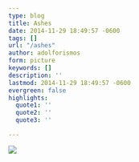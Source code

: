 ```yaml
---
type: blog
title: Ashes
date: 2014-11-29 18:49:57 -0600
tags: []
url: "/ashes"
author: adolforismos
form: picture
keywords: []
description: ''
lastmod: 2014-11-29 18:49:57 -0600
evergreen: false
highlights:
  quote1: ''
  quote2: ''
  quote3: ''

---
```

<img src="http://68.media.tumblr.com/1d26e8575f8ec9eb72eb38bab73cb909/tumblr_nftub9tq8R1qz9pjho1_1280.jpg"/><br/>
